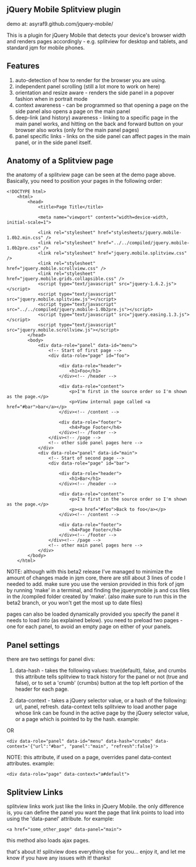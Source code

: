 
jQuery Mobile Splitview plugin
-------------------------------
demo at: asyraf9.github.com/jquery-mobile/

This is a plugin for jQuery Mobile that detects your device's browser width and renders pages accordingly - e.g. splitview for desktop and tablets, and standard jqm for mobile phones. 

Features
-------------------------------
1. auto-detection of how to render for the browser you are using.
2. independent panel scrolling (still a lot more to work on here)
3. orientation and resize aware - renders the side panel in a popover fashion when in portrait mode
4. context awareness - can be programmed so that opening a page on the side panel also opens a page on the main panel
5. deep-link (and history) awareness - linking to a specific page in the main panel works, and hitting on the back and forward button on your browser also works (only for the main panel pages)
6. panel specific links - links on the side panel can affect pages in the main panel, or in the side panel itself.  

Anatomy of a Splitview page
-------------------------------
the anatomy of a splitview page can be seen at the demo page above. Basically, you need to position your pages in the following order:

	<!DOCTYPE html> 
		<html> 
			<head> 
				<title>Page Title</title> 
				
				<meta name="viewport" content="width=device-width, initial-scale=1"> 

			    <link rel="stylesheet" href="stylesheets/jquery.mobile-1.0b2.min.css" />
			    <link rel="stylesheet" href="../../compiled/jquery.mobile-1.0b2pre.css" />
			    <link rel="stylesheet" href="jquery.mobile.splitview.css" />
			    <link rel="stylesheet"  href="jquery.mobile.scrollview.css" />
			    <link rel="stylesheet"  href="jquery.mobile.grids.collapsible.css" />
			    <script type="text/javascript" src="jquery-1.6.2.js"></script>
			    <script type="text/javascript" src="jquery.mobile.splitview.js"></script>
			    <script type="text/javascript" src="../../compiled/jquery.mobile-1.0b2pre.js"></script>
			    <script type="text/javascript" src="jquery.easing.1.3.js"></script>
			    <script type="text/javascript" src="jquery.mobile.scrollview.js"></script>
			</head> 
			<body> 
				<div data-role="panel" data-id="menu">
					<!-- Start of first page -->
					<div data-role="page" id="foo">

						<div data-role="header">
							<h1>Foo</h1>
						</div><!-- /header -->

						<div data-role="content">	
							<p>I'm first in the source order so I'm shown as the page.</p>		
							<p>View internal page called <a href="#bar">bar</a></p>	
						</div><!-- /content -->

						<div data-role="footer">
							<h4>Page Footer</h4>
						</div><!-- /footer -->
					</div><!-- /page -->
					<!-- other side panel pages here -->
				</div>
				<div data-role="panel" data-id="main">
					<!-- Start of second page -->
					<div data-role="page" id="bar">

						<div data-role="header">
							<h1>Bar</h1>
						</div><!-- /header -->

						<div data-role="content">	
							<p>I'm first in the source order so I'm shown as the page.</p>		
							<p><a href="#foo">Back to foo</a></p>	
						</div><!-- /content -->

						<div data-role="footer">
							<h4>Page Footer</h4>
						</div><!-- /footer -->
					</div><!-- /page -->
					<!-- other main panel pages here -->
				</div>
			</body>
		</html> 

NOTE: although with this beta2 release I've managed to minimize the amount of changes made in jqm core, there are still about 3 lines of code I needed to add. make sure you use the version provided in this fork of jqm by running 'make' in a terminal, and finding the jquerymobile js and css files in the /compiled folder created by 'make'. (also make sure to run this in the beta2 branch, or you won't get the most up to date files)

pages can also be loaded dynamically provided you specify the panel it needs to load into (as explained below). you need to preload two pages - one for each panel, to avoid an empty page on either of your panels.

Panel settings
-------------------------------
there are two settings for panel divs:

1. data-hash - takes the following values: true(default), false, and crumbs
this attribute tells splitview to track history for the panel or not (true and false), or to set a 'crumb' (crumbs) button at the top left portion of the header for each page. 

2. data-context - takes a jQuery selector value, or a hash of the following: url, panel, refresh.
data-context tells splitview to load another page whose link can be found in the active page by the jQuery selector value, or a page which is pointed to by the hash. example:

	<div data-role="panel" data-id="menu" data-hash="crumbs" data-context="a#default">

OR  
  
	<div data-role="panel" data-id="menu" data-hash="crumbs" data-context='{"url":"#bar", "panel":"main", "refresh":false}'>

NOTE: this attribute, if used on a page, overrides panel data-context attributes. example:

	<div data-role="page" data-context="a#default">

Splitview Links
-------------------------------
splitview links work just like the links in jQuery Mobile. the only difference is, you can define the panel you want the page that link points to load into using the 'data-panel' attribute. for example:

	<a href="some_other_page" data-panel="main">

this method also loads ajax pages. 


that's about it! splitview does everything else for you... enjoy it, and let me know if you have any issues with it! thanks!
